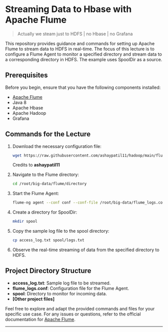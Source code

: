# Streaming Data to Hbase with Apache Flume

> Actually we steam just to HDFS | no Hbase | no Grafana 

This repository provides guidance and commands for setting up Apache Flume to stream data to HDFS in real-time. The focus of this lecture is to configure a Flume Agent to monitor a specified directory and stream data to a corresponding directory in HDFS. The example uses SpoolDir as a source.

## Prerequisites

Before you begin, ensure that you have the following components installed:

- [Apache Flume](https://flume.apache.org/)
- Java 8
- Apache Hbase
- Apache Hadoop
- Grafana

## Commands for the Lecture

1. Download the necessary configuration file:

    ```bash
    wget https://raw.githubusercontent.com/ashaypatil11/hadoop/main/flume_logs.conf
    ```

    Credits to **ashaypatil11**

2. Navigate to the Flume directory:

    ```bash
    cd /root/big-data/flume/directory
    ```

3. Start the Flume Agent:

    ```bash
    flume-ng agent --conf conf --conf-file /root/big-data/flume_logs.conf --name a1 -Dflume.root.logger=INFO,console
    ```

4. Create a directory for SpoolDir:

    ```bash
    mkdir spool
    ```

5. Copy the sample log file to the spool directory:

    ```bash
    cp access_log.txt spool/logs.txt
    ```

6. Observe the real-time streaming of data from the specified directory to HDFS.

## Project Directory Structure

- **access_log.txt**: Sample log file to be streamed.
- **flume_logs.conf**: Configuration file for the Flume Agent.
- **spool**: Directory to monitor for incoming data.
- **[Other project files]**

Feel free to explore and adapt the provided commands and files for your specific use case. For any issues or questions, refer to the official documentation for [Apache Flume](https://flume.apache.org/).

***

